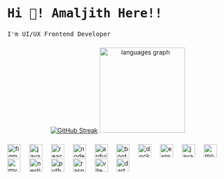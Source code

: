 <h1 align="left"><samp>Hi 👋! Amaljith Here!!</samp></h2>

###

<p align="left"><samp>I'm UI/UX Frontend Developer</samp></p>

###

<div align="center">
  <a href="https://git.io/streak-stats"><img src="https://streak-stats.demolab.com?user=rubyaj24&theme=dark&card_width=320&hide_current_streak=true&hide_longest_streak=true" alt="GitHub Streak" /></a>
  <img src="https://github-readme-stats.vercel.app/api/top-langs?username=rubyaj24&locale=en&hide_title=false&layout=compact&card_width=320&langs_count=5&theme=dracula&hide_border=false" height="195" alt="languages graph"  />
</div>

###

<div align="left">
  <img src="https://skillicons.dev/icons?i=figma" height="30" alt="figma logo"  />
  <img width="12" />
  <img src="https://skillicons.dev/icons?i=js" height="30" alt="javascript logo"  />
  <img width="12" />
  <img src="https://skillicons.dev/icons?i=react" height="30" alt="react logo"  />
  <img width="12" />
  <img src="https://skillicons.dev/icons?i=nodejs" height="30" alt="nodejs logo"  />
  <img width="12" />
  <img src="https://skillicons.dev/icons?i=arduino" height="30" alt="arduino logo"  />
  <img width="12" />
  <img src="https://skillicons.dev/icons?i=bootstrap" height="30" alt="bootstrap logo"  />
  <img width="12" />
  <img src="https://skillicons.dev/icons?i=docker" height="30" alt="docker logo"  />
  <img width="12" />
  <img src="https://skillicons.dev/icons?i=express" height="30" alt="express logo"  />
  <img width="12" />
  <img src="https://skillicons.dev/icons?i=java" height="30" alt="java logo"  />
  <img width="12" />
  <img src="https://skillicons.dev/icons?i=mongodb" height="30" alt="mongodb logo"  />
  <img width="12" />
  <img src="https://skillicons.dev/icons?i=mysql" height="30" alt="mysql logo"  />
  <img width="12" />
  <img src="https://skillicons.dev/icons?i=nextjs" height="30" alt="nextjs logo"  />
  <img width="12" />
  <img src="https://skillicons.dev/icons?i=py" height="30" alt="python logo"  />
  <img width="12" />
  <img src="https://skillicons.dev/icons?i=raspberrypi" height="30" alt="raspberrypi logo"  />
  <img width="12" />
  <img src="https://skillicons.dev/icons?i=vite" height="30" alt="vite logo"  />
  <img width="12" />
  <img src="https://skillicons.dev/icons?i=dart" height="30" alt="dart logo"  />
</div>

<!--<p align="left"> <img src="https://komarev.com/ghpvc/?username=rubyaj24&label=Profile%20views&color=0e75b6&style=flat" alt="sugith10" /> </p>-->

###
